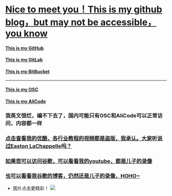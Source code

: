 # [Nice to meet you！This is my github blog，but may not be accessible，you know](https://ztshandong.github.io/)

#### [This is my GitHub](https://github.com/ztshandong/ztshandong.github.io)
#### [This is my GitLab](https://gitlab.com/ztshandongPublic/gitlab.io)
#### [This is my BitBucket](https://bitbucket.org/zhuorui/bitbucket.io)
---
#### [This is my OSC](https://git.oschina.net/ztshandong/oschina.io)
#### [This is my AliCode](https://code.aliyun.com/zhuorui/aliyun.io)

### 我英文很烂，编不下去了，国内可能只有OSC和AliCode可以正常访问，内容都一样
### [点击查看我的优酷，各行业教程的视频都是盗版，我承认。大家听说过Easton LaChappelle吗？](http://i.youku.com/zhangzhuorui)
### [如果您可以访问谷歌，可以看看我的youtube，都是儿子的录像](https://www.youtube.com/channel/UCPNp__Qp_tbehUzgLOjT-gA/playlists)
### [也可以看看我谷歌的博客，仍然还是儿子的录像，HOHO~](https://ztshandong.blogspot.com/)

- 图片点击更精彩！
[![](http://ztshandong.oss-cn-shanghai.aliyuncs.com/kid/moka.jpg)](http://v.youku.com/v_show/id_XMjc0NzcxODkyNA==.html?f=49726549&o=0&spm=a2h1n.8251843.playList.5~5~A#paction)
